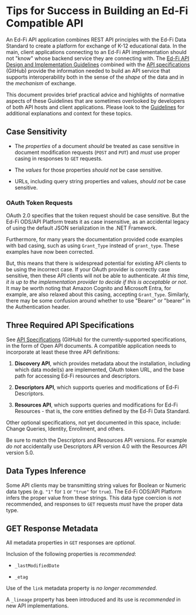 # Tips for Success in Building an Ed-Fi Compatible API

An Ed-Fi API application combines REST API principles with the Ed-Fi Data
Standard to create a platform for exchange of K-12 educational data. In the
main, client applications connecting to an Ed-Fi API implementation should not
"know" whose backend service they are connecting with. The [Ed-Fi API Design and
Implementation
Guidelines](./design-and-implementation-guidelines/readme.md) combined with the [API
specifications](https://github.com/Ed-Fi-Alliance-OSS/Ed-Fi-API-Standards/blob/main/api-specifications/README.md)
(GitHub) provide the information needed to build an API service that supports
interoperability both in the sense of the _shape_ of the data and in the
_mechanism_ of exchange.

This document provides brief practical advice and highlights of normative
aspects of these Guidelines that are sometimes overlooked by developers of both
API hosts and client applications. Please look to the
[Guidelines](./design-and-implementation-guidelines/readme.md)
for additional explanations and context for these topics.

## Case Sensitivity

* The _properties_ of a document _should_ be treated as case sensitive in
    document modification requests (`POST` and `PUT`) and _must_ use proper
    casing in responses to `GET` requests.

* The _values_ for those properties _should not_ be case sensitive.

* URLs, including query string properties and values, _should not_ be case
    sensitive.

### OAuth Token Requests

OAuth 2.0 specifies that the token request should be case sensitive. But the
Ed-Fi ODS/API Platform treats it as case insensitive, as an accidental legacy of
using the default JSON serialization in the .NET Framework.

Furthermore, for many years the documentation provided code examples with bad
casing, such as using `Grant_Type` instead of `grant_type`. These examples have
now been corrected.

But, this means that there is widespread potential for existing API clients to
be using the incorrect case. If your OAuth provider is correctly case sensitive,
then these API clients will not be able to authenticate. _At this time, it is up
to the implementation provider to decide if this is acceptable or not_. It may
be worth noting that Amazon Cognito and Microsoft Entra, for example, are also
relaxed about this casing, accepting `Grant_Type`. Similarly, there may be some
confusion around whether to use "Bearer" or "bearer" in the Authentication
header.

## Three Required API Specifications

See [API
Specifications](https://github.com/Ed-Fi-Alliance-OSS/Ed-Fi-API-Standards/blob/main/api-specifications)
(GitHub) for the currently-supported specifications, in the form of Open API
documents. A compatible application needs to incorporate at least these three
API definitions:

1. **Discovery API**, which provides metadata about the installation, including
    which data model(s) are implemented, OAuth token URL, and the base path for
    accessing Ed-Fi resources and descriptors.

2. **Descriptors API**, which supports queries and modifications of Ed-Fi
    Descriptors.

3. **Resources API**, which supports queries and modifications for Ed-Fi
    Resources - that is, the core entities defined by the Ed-Fi Data Standard.

Other optional specifications, not yet documented in this space, include: Change
Queries, Identity, Enrollment, and others.

Be sure to match the Descriptors and Resources API versions. For example _do
not_ accidentally use Descriptors API version 4.0 with the Resources API version
5.0.

## Data Types Inference

Some API clients may be transmitting string values for Boolean or Numeric data
types (e.g. `"1"` for `1` or `"true"` for `true`). The Ed-Fi ODS/API Platform
infers the proper value from these strings. This data type coercion is _not_
recommended, and responses to `GET` requests _must_ have the proper data type.

## GET Response Metadata

All metadata properties in `GET` responses are _optional_.

Inclusion of the following properties is _recommended_:

* `_lastModifiedDate`

* `_etag`

Use of the `link` metadata property is _no longer recommended_.

A `_lineage` property has been introduced and its use is _recommended_ in new
API implementations.
